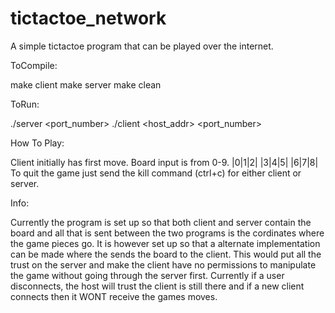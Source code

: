 # tictactoe_network
A simple tictactoe program that can be played over the internet.

ToCompile:

  make client
  make server
  make clean

ToRun:

  ./server <port_number>
  ./client <host_addr> <port_number>

How To Play:

  Client initially has first move.
  Board input is from 0-9.
  |0|1|2|
  |3|4|5|
  |6|7|8|
  To quit the game just send the kill command (ctrl+c) for either client or server.

Info:

  Currently the program is set up so that both client and server contain the board
  and all that is sent between the two programs is the cordinates where the game pieces
  go. It is however set up so that a alternate implementation can be made where the 
  sends the board to the client. This would put all the trust on the server and make
  the client have no permissions to manipulate the game without going through the
  server first.
  Currently if a user disconnects, the host will trust the client is still there 
  and if a new client connects then it WONT receive the games moves.
